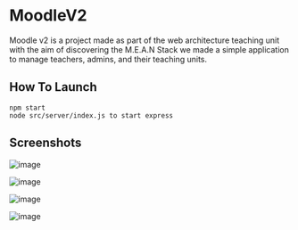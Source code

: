 # MoodleV2

 Moodle v2 is a project made as part of the web architecture teaching unit with the aim of discovering the M.E.A.N Stack we made a simple application to manage teachers, admins, and their teaching units. 
    
## How To Launch  
    npm start 
    node src/server/index.js to start express 
    
## Screenshots

![image](https://user-images.githubusercontent.com/52135405/184972374-8c627cd5-5488-475b-aeca-818be08c6c98.png)

![image](https://user-images.githubusercontent.com/52135405/184972992-2dfc10cd-11b8-4131-925e-8a02e8816aeb.png)

![image](https://user-images.githubusercontent.com/52135405/184973207-8817722a-c722-40a1-a63c-e305e33d5057.png)

![image](https://user-images.githubusercontent.com/52135405/184973556-1291c32d-897d-46a0-9179-8fe240df0408.png)
